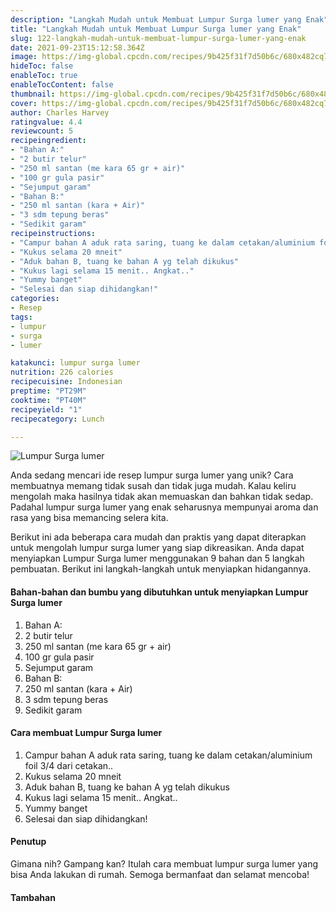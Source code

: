 ```yaml
---
description: "Langkah Mudah untuk Membuat Lumpur Surga lumer yang Enak"
title: "Langkah Mudah untuk Membuat Lumpur Surga lumer yang Enak"
slug: 122-langkah-mudah-untuk-membuat-lumpur-surga-lumer-yang-enak
date: 2021-09-23T15:12:58.364Z
image: https://img-global.cpcdn.com/recipes/9b425f31f7d50b6c/680x482cq70/lumpur-surga-lumer-foto-resep-utama.jpg
hideToc: false
enableToc: true
enableTocContent: false
thumbnail: https://img-global.cpcdn.com/recipes/9b425f31f7d50b6c/680x482cq70/lumpur-surga-lumer-foto-resep-utama.jpg
cover: https://img-global.cpcdn.com/recipes/9b425f31f7d50b6c/680x482cq70/lumpur-surga-lumer-foto-resep-utama.jpg
author: Charles Harvey
ratingvalue: 4.4
reviewcount: 5
recipeingredient:
- "Bahan A:"
- "2 butir telur"
- "250 ml santan (me kara 65 gr + air)"
- "100 gr gula pasir"
- "Sejumput garam"
- "Bahan B:"
- "250 ml santan (kara + Air)"
- "3 sdm tepung beras"
- "Sedikit garam"
recipeinstructions:
- "Campur bahan A aduk rata saring, tuang ke dalam cetakan/aluminium foil 3/4 dari cetakan.."
- "Kukus selama 20 mneit"
- "Aduk bahan B, tuang ke bahan A yg telah dikukus"
- "Kukus lagi selama 15 menit.. Angkat.."
- "Yummy banget"
- "Selesai dan siap dihidangkan!"
categories:
- Resep
tags:
- lumpur
- surga
- lumer

katakunci: lumpur surga lumer 
nutrition: 226 calories
recipecuisine: Indonesian
preptime: "PT29M"
cooktime: "PT40M"
recipeyield: "1"
recipecategory: Lunch

---
```



![Lumpur Surga lumer](https://img-global.cpcdn.com/recipes/9b425f31f7d50b6c/680x482cq70/lumpur-surga-lumer-foto-resep-utama.jpg)

Anda sedang mencari ide resep lumpur surga lumer yang unik? Cara membuatnya memang tidak susah dan tidak juga mudah. Kalau keliru mengolah maka hasilnya tidak akan memuaskan dan bahkan tidak sedap. Padahal lumpur surga lumer yang enak seharusnya mempunyai aroma dan rasa yang bisa memancing selera kita.




Berikut ini ada beberapa cara mudah dan praktis yang dapat diterapkan untuk mengolah lumpur surga lumer yang siap dikreasikan. Anda dapat menyiapkan Lumpur Surga lumer menggunakan 9 bahan dan 5 langkah pembuatan. Berikut ini langkah-langkah untuk menyiapkan hidangannya.

<!--inarticleads1-->

#### Bahan-bahan dan bumbu yang dibutuhkan untuk menyiapkan Lumpur Surga lumer

1. Bahan A:
1. 2 butir telur
1. 250 ml santan (me kara 65 gr + air)
1. 100 gr gula pasir
1. Sejumput garam
1. Bahan B:
1. 250 ml santan (kara + Air)
1. 3 sdm tepung beras
1. Sedikit garam

<!--inarticleads2-->

#### Cara membuat Lumpur Surga lumer

1. Campur bahan A aduk rata saring, tuang ke dalam cetakan/aluminium foil 3/4 dari cetakan..
1. Kukus selama 20 mneit
1. Aduk bahan B, tuang ke bahan A yg telah dikukus
1. Kukus lagi selama 15 menit.. Angkat..
1. Yummy banget
1. Selesai dan siap dihidangkan!

#### Penutup

Gimana nih? Gampang kan? Itulah cara membuat lumpur surga lumer yang bisa Anda lakukan di rumah. Semoga bermanfaat dan selamat mencoba!

#### Tambahan



